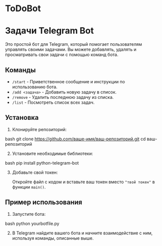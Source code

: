# ToDoBot

# Задачи Telegram Bot

Это простой бот для Telegram, который помогает пользователям управлять своими задачами. Вы можете добавлять, удалять и просматривать свои задачи с помощью команд бота.

## Команды

- `/start` - Приветственное сообщение и инструкции по использованию бота.
- `/add <задача>` - Добавить новую задачу в список.
- `/remove` - Удалить последнюю задачу из списка.
- `/list` - Посмотреть список всех задач.

## Установка

1. Клонируйте репозиторий:

bash
   git clone https://github.com/ваше-имя/ваш-репозиторий.git
   cd ваш-репозиторий
   
2. Установите необходимые библиотеки:

bash
   pip install python-telegram-bot
   
3. Добавьте свой токен:

   Откройте файл с кодом и вставьте ваш токен вместо `"твой токен"` в функции `main()`.

## Пример использования

1. Запустите бота:

bash
   python yourbotfile.py
   
2. В Telegram найдите вашего бота и начните взаимодействие с ним, используя команды, описанные выше.
